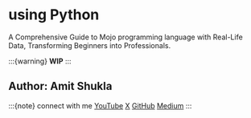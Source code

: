 # using Python

A Comprehensive Guide to Mojo programming language with Real-Life Data, Transforming Beginners into Professionals.

:::{warning}
**WIP**
:::

## Author: Amit Shukla

:::{note} connect with me
    [YouTube](https://youtube.com/@Amit.Shukla)
    [X](https://x.com/ashuklax)
    [GitHub](https://github.com/AmitXShukla)
    [Medium](https://medium.com/@Amit-Shukla)
:::
